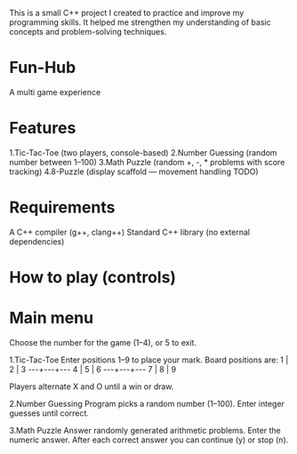  This is a small C++ project I created to practice and improve my programming skills. 
 It helped me strengthen my understanding of basic concepts and problem-solving techniques.

# Fun-Hub
A multi game experience 

# Features
1.Tic-Tac-Toe (two players, console-based)
2.Number Guessing (random number between 1–100)
3.Math Puzzle (random +, -, * problems with score tracking)
4.8-Puzzle (display scaffold — movement handling TODO)

# Requirements
A C++ compiler (g++, clang++)
Standard C++ library (no external dependencies)

# How to play (controls)

# Main menu
Choose the number for the game (1–4), or 5 to exit.


 1.Tic-Tac-Toe
Enter positions 1–9 to place your mark. Board positions are:
 1 | 2 | 3
---+---+---
 4 | 5 | 6
---+---+---
 7 | 8 | 9

Players alternate X and O until a win or draw.

2.Number Guessing
Program picks a random number (1–100). Enter integer guesses until correct.

3.Math Puzzle
Answer randomly generated arithmetic problems. Enter the numeric answer.
After each correct answer you can continue (y) or stop (n).


